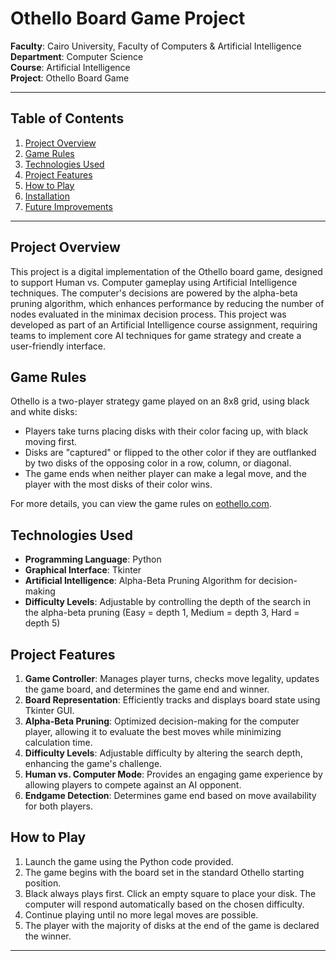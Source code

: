 # Othello Board Game Project

**Faculty**: Cairo University, Faculty of Computers & Artificial Intelligence  
**Department**: Computer Science  
**Course**: Artificial Intelligence  
**Project**: Othello Board Game

---

## Table of Contents

1. [Project Overview](#project-overview)
2. [Game Rules](#game-rules)
3. [Technologies Used](#technologies-used)
4. [Project Features](#project-features)
5. [How to Play](#how-to-play)
6. [Installation](#installation)
7. [Future Improvements](#future-improvements)

---

## Project Overview

This project is a digital implementation of the Othello board game, designed to support Human vs. Computer gameplay using Artificial Intelligence techniques. The computer's decisions are powered by the alpha-beta pruning algorithm, which enhances performance by reducing the number of nodes evaluated in the minimax decision process. This project was developed as part of an Artificial Intelligence course assignment, requiring teams to implement core AI techniques for game strategy and create a user-friendly interface.

## Game Rules

Othello is a two-player strategy game played on an 8x8 grid, using black and white disks:

- Players take turns placing disks with their color facing up, with black moving first.
- Disks are "captured" or flipped to the other color if they are outflanked by two disks of the opposing color in a row, column, or diagonal.
- The game ends when neither player can make a legal move, and the player with the most disks of their color wins.

For more details, you can view the game rules on [eothello.com](https://www.eothello.com/).

## Technologies Used

- **Programming Language**: Python
- **Graphical Interface**: Tkinter
- **Artificial Intelligence**: Alpha-Beta Pruning Algorithm for decision-making
- **Difficulty Levels**: Adjustable by controlling the depth of the search in the alpha-beta pruning (Easy = depth 1, Medium = depth 3, Hard = depth 5)

## Project Features

1. **Game Controller**: Manages player turns, checks move legality, updates the game board, and determines the game end and winner.
2. **Board Representation**: Efficiently tracks and displays board state using Tkinter GUI.
3. **Alpha-Beta Pruning**: Optimized decision-making for the computer player, allowing it to evaluate the best moves while minimizing calculation time.
4. **Difficulty Levels**: Adjustable difficulty by altering the search depth, enhancing the game's challenge.
5. **Human vs. Computer Mode**: Provides an engaging game experience by allowing players to compete against an AI opponent.
6. **Endgame Detection**: Determines game end based on move availability for both players.

## How to Play

1. Launch the game using the Python code provided.
2. The game begins with the board set in the standard Othello starting position.
3. Black always plays first. Click an empty square to place your disk. The computer will respond automatically based on the chosen difficulty.
4. Continue playing until no more legal moves are possible.
5. The player with the majority of disks at the end of the game is declared the winner.


---
